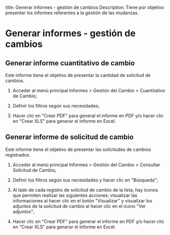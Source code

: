 title: Generar informes - gestión de cambios
Description: Tiene por objetivo presentar los informes referentes a la gestión de las mudanzas.
# Generar informes - gestión de cambios


Generar informe cuantitativo de cambio
------------------------------------------

Este informe tiene el objetivo de presentar la cantidad de solicitud de cambios.

1.  Acceder al menú principal Informes \> Gestión del Cambio \> Cuantitativo de
    Cambio;

2.  Definir los filtros según sus necesidades;

3.  Hacer clic en "Crear PDF" para general el informe en PDF y/o hacer clic en
    "Crear XLS" para generar el informe en Excel.

Generar informe de solicitud de cambio
------------------------------------------

Este informe tiene el objetivo de presentar las solicitudes de cambios
registrados.

1.  Acceder al menú principal Informes \> Gestión del Cambio \> Consultar
    Solicitud de Cambio;

2.  Definir los filtros según sus necesidades y hacer clic en "Búsqueda";

3.  Al lado de cada registro de solicitud de cambio de la lista, hay iconos que
    permiten realizar las siguientes acciones: visualizar las informaciones al
    hacer clic en el botón "Visualizar" y visualizar los adjuntos de la
    solicitud de cambio al hacer clic en el icono "Ver adjuntos";

4.  Hacer clic en "Crear PDF" para generar el informe en PDF y/o hacer clic en
    "Crear XLS" para generar el informe en Excel.



<!-- !!! tip "About"

    <b>Product/Version:</b> CITSmart | 8.00 &nbsp;&nbsp;
    <b>Updated:</b>01/24/2019 – Anna Martins
